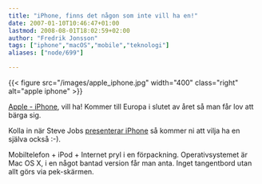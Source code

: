 ```yaml
---
title: "iPhone, finns det någon som inte vill ha en!"
date: 2007-01-10T10:46:47+01:00
lastmod: 2008-08-01T18:02:59+02:00
author: "Fredrik Jonsson"
tags: ["iphone","macOS","mobile","teknologi"]
aliases: ["node/699"]

---
```


{{< figure src="/images/apple_iphone.jpg" width="400" class="right" alt="apple iphone" >}}

[Apple - iPhone](https://www.apple.com/iphone/), vill ha! Kommer till Europa i slutet av året så man får lov att bärga sig.

Kolla in när Steve Jobs [presenterar iPhone](https://www.youtube.com/watch?v=9hUIxyE2Ns8) så kommer ni att vilja ha en själva också :-).

Mobiltelefon + iPod + Internet pryl i en förpackning. Operativsystemet är Mac OS X, i en något bantad version får man anta. Inget tangentbord utan allt görs via pek-skärmen.
